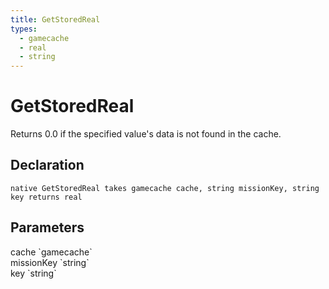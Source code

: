 ```yaml
---
title: GetStoredReal
types:
  - gamecache
  - real
  - string
---
```


# GetStoredReal
Returns 0.0 if the specified value's data is not found in the cache.

## Declaration

```
native GetStoredReal takes gamecache cache, string missionKey, string key returns real
```

## Parameters
<dl>
  <dt>cache `gamecache`</dt>
  <dd></dd>

  <dt>missionKey `string`</dt>
  <dd></dd>

  <dt>key `string`</dt>
  <dd></dd>
</dl>